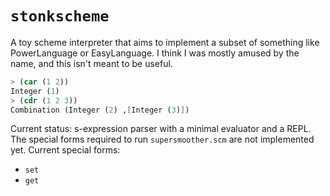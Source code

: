 # `stonkscheme`

A toy scheme interpreter that aims to implement a subset of something like PowerLanguage or EasyLanguage. I think I was mostly amused by
the name, and this isn't meant to be useful.

```scheme
> (car (1 2))
Integer (1)
> (cdr (1 2 3))
Combination (Integer (2) ,[Integer (3)])
```

Current status: s-expression parser with a minimal evaluator and a REPL. The special forms required to run `supersmoother.scm` are not
implemented yet. Current special forms:

* `set`
* `get`
